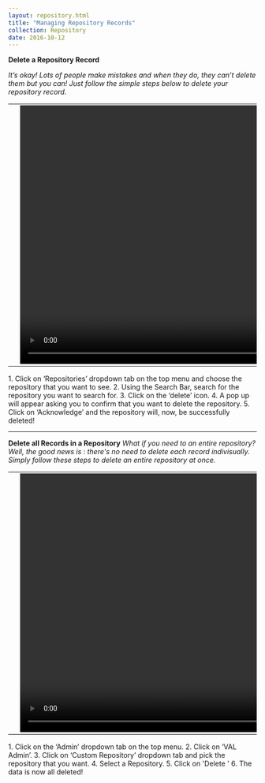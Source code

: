 ```yaml
---
layout: repository.html
title: "Managing Repository Records"
collection: Repository
date: 2016-10-12
---
```


**Delete a Repository Record**

_It’s okay! Lots of people make mistakes and when they do, they can’t delete them but you can! Just follow the simple steps below to delete your repository record._

<table>
<tr>
<td width="50px"></td>
<td width="700px">
<video width="700" height="525" controls>
	<source src="/assets/video/Repo/How_to_Delete_a_Repository_Record.mp4" type="video/mp4">
	Your browser does not support the video tag.
</video>
</td>
<td width="50px"></td>
</tr>
</table>
1.	Click on ‘Repositories’ dropdown tab on the top menu and choose the repository that you want to see.
2.	Using the Search Bar, search for the repository you want to search for.
3.	Click on the ‘delete’ icon.
4.	A pop up will appear asking you to confirm that you want to delete the repository.
5.	Click on ‘Acknowledge’ and the repository will, now, be successfully deleted!

---
**Delete all Records in a Repository**
_What if you need to an entire repository? Well, the good news is : there's no need to delete each record indivisually. Simply follow these steps to delete an entire repository at once._

<table>
<tr>
<td width="50px"></td>
<td width="700px">
<video width="700" height="525" controls>
	<source src="/assets/video/Repo/How_to_delete_repository.mp4" type="video/mp4">
	Your browser does not support the video tag.
</video>
</td>
<td width="50px"></td>
</tr>
</table>
1.	Click on the ‘Admin’ dropdown tab on the top menu.
2.	Click on ‘VAL Admin’.
3.	Click on ‘Custom Repository’ dropdown tab and pick the repository that you want.
4.	Select a Repository.
5.  Click on 'Delete '
6.  The data is now all deleted!
